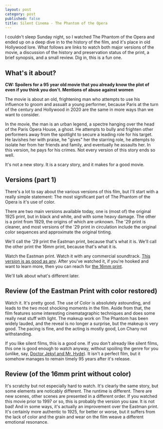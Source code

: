 ```yaml
---
layout: post
category: post
published: false
title: Silent Cinema - The Phantom of the Opera
---
```

I couldn't sleep Sunday night, so I watched The Phantom of the Opera and ended up on a deep dive in to the history of the film, and it's place in old Hollywood lore. What follows are links to watch both major versions of the movie, a discussion of the history and preservation status of the print, a brief synopsis, and a small review. Dig in, this is a fun one. 


## What's it about? 

__CW: Spoilers for a 95 year old movie that you already know the plot of even if you think you don't. Mentions of abuse against women__ 

The movie is about an old, frightening man who attempts to use his influence to groom and assualt a young performer, because Paris at the turn of the century and Hollywood in 2020 are the same in more ways than we want to consider. 

In the movie, the man is an urban legend, a spectre hanging over the head of the Paris Opera House, a ghost. He attempts to bully and frighten other performers away from the spotlight to secure a leading role for his target. He lavishes her with praise, he "gives" her the starring role, he attempts to isolate her from her friends and family, and eventually he assaults her. In this version, he pays for his crimes. Not every version of this story ends so well.  

It's not a new story. It is a scary story, and it makes for a good movie. 

## Versions (part 1) 

There's a lot to say about the various versions of this film, but I'll start with a really simple statement: The most significant part of The Phantom of the Opera is it's use of color. 

There are two main versions available today, one is (most of) the original 1925 print, but in black and white, and with some heavy damage. The other is a print from 1929, the origins of which are unknown. The '29 print is cleaner, and most versions of the '29 print in circulation include the original color sequences and approximate the original tinting. 

We'll call the '29 print the Eastman print, because that's what it is. We'll call the other print the 16mm print, because that's what it is.

Watch the Eastman print. Watch it with any commercial soundtrack. [This version is as good as any](https://peertube.mastodon.host/videos/watch/8b1ada89-b0e1-4bd3-9c2d-3695193f65b2). After you've watched it, if you're hooked and want to learn more, then you can reach for [the 16mm print](https://peertube.mastodon.host/videos/watch/32391a28-1ee9-4a90-aabe-4c74107baf30). 

We'll talk about what's different later. 

## Review (of the Eastman Print with color restored) 

Watch it. It's pretty good. The use of Color is absolutely astounding, and leads to the two most shocking moments in the film. Aside from that, the film features some interesting cinematagraphic techniques and does some really neat stuff with light. The makeup work on The Phantom has been widely lauded, and the reveal is no longer a surprise, but the makeup is very good. The pacing is fine, and the acting is mostly good, Lon Chany not withstanding. 

If you like silent films, this is a good one. If you don't already like silent films, this one is good enough to watch anyway, without spoiling the genre for you (unlike, say, [Doctor Jekyl and Mr. Hyde](http://ajroach42.com/silent-cinema-dr-jekyll-and-mr-hyde-1920/)). It isn't a perfect film, but it somehow manages to remain timely 95 years after it's release. 

## Review (of the 16mm print without color) 

It's scratchy but not especially hard to watch. It's clearly the same story, but some elements are noticably different. The runtime is different. There are new scenes, other scenes are presented in a different order. If you watched this movie prior to 1997 or so, this is probably the version you saw. It is not bad! And in some ways, it's actually an improvement over the Eastman print. It's certainly more authentic to 1925, for better or worse, but it suffers from the lack of color and the grain and wear on the film weave a different emotional resonance. 